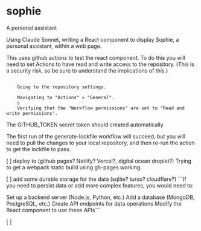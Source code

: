 # sophie
A personal assistant

Using Claude Sonnet, writing a React component to display Sophie, a personal assistant, within a web page.

This uses github actions to test the react component. To do this you will need to set Actions to have read and write access to the repository. (This is a security risk, so be sure to understand the implications of this.)

```

    Going to the repository settings.

    Navigating to "Actions" > "General".
    s
    Verifying that the "Workflow permissions" are set to "Read and write permissions".
```

The GITHUB_TOKEN secret token should created automatically. 

The first run of the generate-lockfile workflow will succeed, but you will need to pull the changes to your local repository, and then re-run the action to get the lockfile to pass.

[ ] deploy to (github pages? Netlify? Vercel?, digital ocean droplet?)
Trying to get a webpack static build using gh-pages working.

[ ] add some durable storage for the data (sqlite? turso? cloudflare?) ```If you need to persist data or add more complex features, you would need to:

Set up a backend server (Node.js, Python, etc.)
Add a database (MongoDB, PostgreSQL, etc.)
Create API endpoints for data operations
Modify the React component to use these APIs```

[ ] 